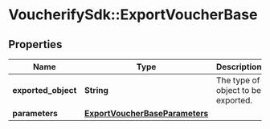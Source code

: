 # VoucherifySdk::ExportVoucherBase

## Properties

| Name | Type | Description | Notes |
| ---- | ---- | ----------- | ----- |
| **exported_object** | **String** | The type of object to be exported. | [default to &#39;voucher&#39;] |
| **parameters** | [**ExportVoucherBaseParameters**](ExportVoucherBaseParameters.md) |  | [optional] |

